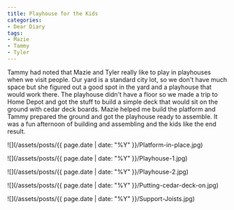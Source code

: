 ```yaml
---
title: Playhouse for the Kids
categories:
- Dear Diary
tags:
- Mazie
- Tammy
- Tyler
---
```


Tammy had noted that Mazie and Tyler really like to play in playhouses when we visit people. Our yard is a standard city lot, so we don't have much space but she figured out a good spot in the yard and a playhouse that would work there.
The playhouse didn't have a floor so we made a trip to Home Depot and got the stuff to build a simple deck that would sit on the ground with cedar deck boards. Mazie helped me build the platform and Tammy prepared the ground and got the playhouse ready to assemble. It was a fun afternoon of building and assembling and the kids like the end result.



  
   ![](/assets/posts/{{ page.date | date: "%Y" }}/Platform-in-place.jpg)
  

  
   ![](/assets/posts/{{ page.date | date: "%Y" }}/Playhouse-1.jpg)
  

  
   ![](/assets/posts/{{ page.date | date: "%Y" }}/Playhouse-2.jpg)
  

  
   ![](/assets/posts/{{ page.date | date: "%Y" }}/Putting-cedar-deck-on.jpg)
  

  
   ![](/assets/posts/{{ page.date | date: "%Y" }}/Support-Joists.jpg)
  


